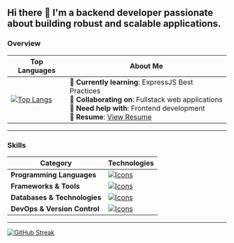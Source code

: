 ## Hi there 👋 I'm a backend developer passionate about building robust and scalable applications.

### **Overview**

| **Top Languages**                                                                                                                                                              | **About Me**                                                                                                                                                                                                                         |
|-------------------------------------------------------------------------------------------------------------------------------------------------------------------------------|-----------------------------------------------------------------------------------------------------------------------------------------------------------------------------------------------|
| [![Top Langs](https://github-readme-stats-ruddy-omega-89.vercel.app/api/top-langs/?username=deadboyccc&hide=html,css,javascript&langs_count=6&layout=compact)](https://github.com/anuraghazra/github-readme-stats) | 🌱 **Currently learning**: ExpressJS Best Practices<br>👯 **Collaborating on**: Fullstack web applications<br>🤔 **Need help with**: Frontend development<br>📄 **Resume**: [View Resume](https://github.com/deadboyccc/Resume) |

---

### **Skills**

| **Category**               | **Technologies**                                                                                                                                                                                                                  |
|-----------------------------|-------------------------------------------------------------------------------------------------------------------------------------------------------------------------------------------|
| **Programming Languages**  | [![Icons](https://skillicons.dev/icons?i=typescript,javascript,c,cpp,python,rust)](https://skillicons.dev)                                                                                |
| **Frameworks & Tools** | [![Icons](https://skillicons.dev/icons?i=nodejs,express,jest,postman,npm,vscode,neovim)](https://skillicons.dev)                                                                          |
| **Databases & Technologies**              | [![Icons](https://skillicons.dev/icons?i=mongodb,postgresql,redis,prisma,webpack,pug,babel)](https://skillicons.dev)                                                                                              |
| **DevOps & Version Control** | [![Icons](https://skillicons.dev/icons?i=git,github,linux,bash,heroku,arch)](https://skillicons.dev)                                                                                        |

---


[![GitHub Streak](https://github-readme-streak-stats-psi-orcin.vercel.app?user=deadboyccc&theme=onedark-duo)](https://git.io/streak-stats)

